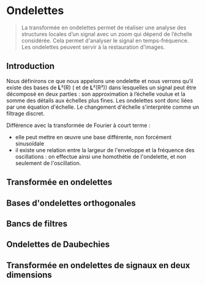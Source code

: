 ﻿# Ondelettes

> La transformée en ondelettes permet de réaliser une analyse des structures locales d’un signal avec un zoom qui dépend de l’échelle considérée. Cela permet d'analyser le signal en temps-fréquence. Les ondelettes peuvent servir à la restauration d'images.

## Introduction

Nous définirons ce que nous appelons une ondelette et nous verrons qu’il existe des bases de **L**²(R) ( et de **L**²(R²)) dans lesquelles un signal peut être décomposé en deux parties : son approximation à l’échelle voulue et la somme des détails aux échelles plus fines. Les ondelettes sont donc liées par une équation d'échelle.
Le changement d'échelle s'interprète comme un filtrage discret.

Différence avec la transformée de Fourier à court terme : 
-   elle peut mettre en œuvre une base différente, non forcément sinusoïdale
-   il existe une relation entre la largeur de l'enveloppe et la fréquence des oscillations : on effectue ainsi une homothétie de l'ondelette, et non seulement de l'oscillation.

## Transformée en ondelettes

## Bases d'ondelettes orthogonales

## Bancs de filtres

## Ondelettes de Daubechies

## Transformée en ondelettes de signaux en deux dimensions
